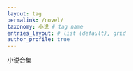 ```yaml
---
layout: tag
permalink: /novel/
taxonomy: 小说 # tag name
entries_layout: # list (default), grid
author_profile: true
---
```


小说合集